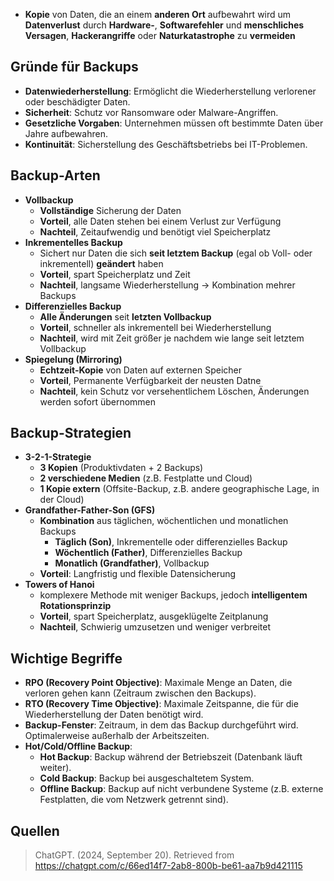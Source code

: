 - **Kopie** von Daten, die an einem **anderen Ort** aufbewahrt wird um **Datenverlust** durch **Hardware-**, **Softwarefehler** und **menschliches Versagen**, **Hackerangriffe** oder **Naturkatastrophe** zu **vermeiden**

## Gründe für Backups
- **Datenwiederherstellung**: Ermöglicht die Wiederherstellung verlorener oder beschädigter Daten.
- **Sicherheit**: Schutz vor Ransomware oder Malware-Angriffen.
- **Gesetzliche Vorgaben**: Unternehmen müssen oft bestimmte Daten über Jahre aufbewahren.
- **Kontinuität**: Sicherstellung des Geschäftsbetriebs bei IT-Problemen.

## Backup-Arten
- **Vollbackup**
	- **Vollständige** Sicherung der Daten
	- **Vorteil**, alle Daten stehen bei einem Verlust zur Verfügung
	- **Nachteil**, Zeitaufwendig und benötigt viel Speicherplatz
- **Inkrementelles Backup**
	- Sichert nur Daten die sich **seit letztem Backup** (egal ob Voll- oder inkrementell) **geändert** haben
	- **Vorteil**, spart Speicherplatz und Zeit
	- **Nachteil**, langsame Wiederherstellung -> Kombination mehrer Backups
- **Differenzielles Backup**
	- **Alle Änderungen** seit **letzten Vollbackup**
	- **Vorteil**, schneller als inkrementell bei Wiederherstellung
	- **Nachteil**, wird mit Zeit größer je nachdem wie lange seit letztem Vollbackup
- **Spiegelung (Mirroring)**
	- **Echtzeit-Kopie** von Daten auf externen Speicher
	- **Vorteil**, Permanente Verfügbarkeit der neusten Datne
	- **Nachteil**, kein Schutz vor versehentlichem Löschen, Änderungen werden sofort übernommen

## Backup-Strategien
- **3-2-1-Strategie**
	- **3 Kopien** (Produktivdaten + 2 Backups)
	- **2 verschiedene Medien** (z.B. Festplatte und Cloud)
	- **1 Kopie extern** (Offsite-Backup, z.B. andere geographische Lage, in der Cloud)
- **Grandfather-Father-Son (GFS)**
	- **Kombination** aus täglichen, wöchentlichen und monatlichen Backups
		- **Täglich (Son)**, Inkrementelle oder differenzielles Backup
		- **Wöchentlich (Father)**, Differenzielles Backup
		- **Monatlich (Grandfather)**, Vollbackup
	- **Vorteil**: Langfristig und flexible Datensicherung
- **Towers of Hanoi**
	- komplexere Methode mit weniger Backups, jedoch **intelligentem Rotationsprinzip**
	- **Vorteil**, spart Speicherplatz, ausgeklügelte Zeitplanung
	- **Nachteil**, Schwierig umzusetzen und weniger verbreitet

## Wichtige Begriffe

- **RPO (Recovery Point Objective)**: Maximale Menge an Daten, die verloren gehen kann (Zeitraum zwischen den Backups).
- **RTO (Recovery Time Objective)**: Maximale Zeitspanne, die für die Wiederherstellung der Daten benötigt wird.
- **Backup-Fenster**: Zeitraum, in dem das Backup durchgeführt wird. Optimalerweise außerhalb der Arbeitszeiten.
- **Hot/Cold/Offline Backup**:
    - **Hot Backup**: Backup während der Betriebszeit (Datenbank läuft weiter).
    - **Cold Backup**: Backup bei ausgeschaltetem System.
    - **Offline Backup**: Backup auf nicht verbundene Systeme (z.B. externe Festplatten, die vom Netzwerk getrennt sind).

## Quellen

> ChatGPT. (2024, September 20). Retrieved from https://chatgpt.com/c/66ed14f7-2ab8-800b-be61-aa7b9d421115